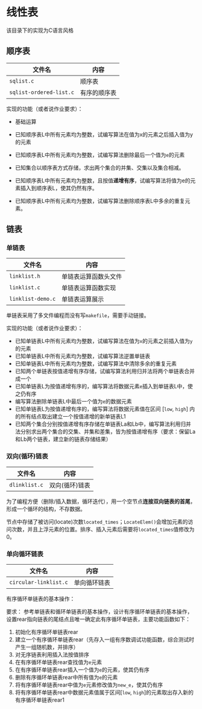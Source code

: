 # 线性表

该目录下的实现为C语言风格

## 顺序表

| 文件名                  | 内容         |
| ----------------------- | ------------ |
| `sqlist.c`              | 顺序表       |
| `sqlist-ordered-list.c` | 有序的顺序表 |

实现的功能（或者说作业要求）：

- 基础运算

- 已知顺序表L中所有元素均为整数，试编写算法在值为x的元素之后插入值为y的元素

- 已知顺序表L中所有元素均为整数，试编写算法删除最后一个值为`e`的元素

- 已知集合以顺序表方式存储，求出两个集合的并集、交集以及集合相减。

- 已知顺序表L中所有元素均为整数，且按值**递增有序**，试编写算法将值为e的元素插入到顺序表L，使其仍然有序。
- 已知顺序表L中所有元素均为整数，试编写算法删除顺序表L中多余的重复元素。



## 链表

### 单链表

| 文件名            | 内容                 |
| ----------------- | -------------------- |
| `linklist.h`      | 单链表运算函数头文件 |
| `linklist.c`      | 单链表运算函数实现   |
| `linklist-demo.c` | 单链表运算展示       |

单链表采用了多文件编程而没有写`makefile`，需要手动链接。

实现的功能（或者说作业要求）：

- 已知单链表L中所有元素均为整数，试编写算法在值为`x`的元素之前插入值为`y`的元素
- 已知单链表L中所有元素均为整数，试编写算法逆置单链表
- 已知单链表L中所有元素均为整数，试编写算法中清除多余的重复元素
- 已知两个单链表按值递增有序存储，试编写算法利用归并法将两个单链表合并成一个
- 已知单链表L为按值递增有序的，编写算法将数据元素`e`插入到单链表L中，使之仍有序
- 编写算法删除单链表L中最后一个值为`e`的数据元素
- 已知单链表L为按值递增有序的，编写算法将数据元素值在区间 [`low`, `high`] 内的所有结点取出建立一个按值递增的新单链表L1
- 已知两个集合分别按值递增有序存储在单链表La和Lb中，编写算法利用归并法分别求出两个集合的交集、并集和差集，皆为按值递增有序（要求：保留La和Lb两个链表，建立新的链表存储结果）



### 双向(循环)链表

| 文件名        | 内容           |
| ------------- | -------------- |
| `dlinklist.c` | 双向(循环)链表 |

为了编程方便（删除/插入数据，循环迭代），用一个空节点**连接双向链表的首尾**，形成一个循环的结构，不存数据。

节点中存储了被访问(locate)次数`located_times`；`LocateElem()`会增加元素的访问次数，并且上浮元素的位置。排序、插入元素后需要将`located_times`值修改为0。



### 单向循环链表

| 文件名                | 内容         |
| --------------------- | ------------ |
| `circular-linklist.c` | 单向循环链表 |

有序循环单链表的基本操作：

要求： 参考单链表和循环单链表的基本操作，设计有序循环单链表的基本操作，设置rear指向链表的尾结点且唯一确定此有序循环单链表，主要功能函数如下：

1. 初始化有序循环单链表rear
2. 建立一个有序循环单链表rear（先存入一组有序数调试功能函数，综合测试时产生一组随机数，并排序）
3. 对无序链表利用插入法按值排序
4. 在有序循环单链表rear查找值为`e`元素
5. 在有序循环单链表rear插入一个值为`e`的元素，使其仍有序
6. 删除有序循环单链表rear中所有值为`e`的元素
7. 将有序循环单链表rear中值为`e`元素修改值为`new_e`，使其仍有序
8. 将有序循环单链表rear中数据元素值属于区间[`low`, `high`]的元素取出存入新的有序循环单链表rear1

